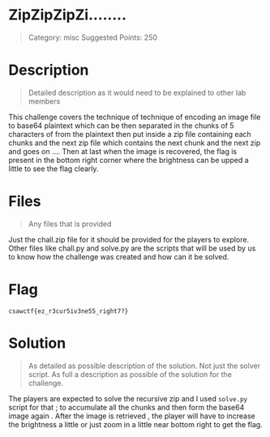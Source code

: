 # ZipZipZipZi........

> Category: misc
> Suggested Points: 250

# Description

> Detailed description as it would need to be explained to other lab members

This challenge covers the technique of technique of encoding an image file to base64 plaintext which can be then separated in the chunks of 5 characters of from the plaintext then put inside a zip file containing each chunks and the next zip file which contains the next chunk and the next zip and goes on .... Then at last when the image is recovered, the flag is present in the bottom right corner where the brightness can be upped a little to see the flag clearly.

# Files

> Any files that is provided

Just the chall.zip file for it should be provided for the players to explore.
Other files like chall.py and solve.py are the scripts that will be used by us to know how the challenge was created and how can it be solved.

# Flag

`csawctf{ez_r3cur5iv3ne55_right7?}`

# Solution

> As detailed as possible description of the solution. Not just the solver script. As full a description as possible of the solution for the challenge.

The players are expected to solve the recursive zip and I used `solve.py` script for that ; to accumulate all the chunks and then form the base64 image again .
After the image is retrieved , the player will have to increase the brightness a little or just zoom in a little near bottom right to get the flag.
